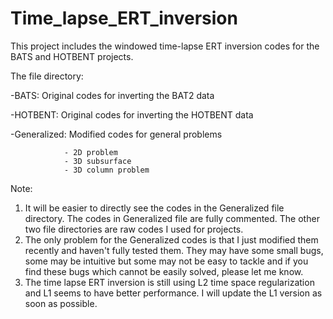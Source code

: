 # Time_lapse_ERT_inversion
This project includes the windowed time-lapse ERT inversion codes for the BATS and HOTBENT projects. 

The file directory:

-BATS: Original codes for inverting the BAT2 data

-HOTBENT:  Original codes for inverting the HOTBENT data

-Generalized: Modified codes for general problems

                - 2D problem
                - 3D subsurface
                - 3D column problem
                
                
Note:
1. It will be easier to directly see the codes in the Generalized file directory. The codes in Generalized file are fully commented. The other two file directories are raw codes I used for projects.
2. The only problem for the Generalized codes is that I just modified them recently and haven't fully tested them. They may have some small bugs, some may be intuitive but some may not be easy to tackle and if you find these bugs which cannot be easily solved, please let me know. 
3. The time lapse ERT inversion is still using L2 time space regularization and L1 seems to have better performance. I will update the L1 version as soon as possible.
